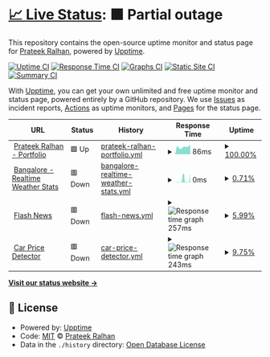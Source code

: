 # [📈 Live Status](https://prateekralhan.github.io/status): <!--live status--> **🟧 Partial outage**

This repository contains the open-source uptime monitor and status page for [Prateek Ralhan](https://prateekralhan.github.io), powered by [Upptime](https://github.com/upptime/upptime).

[![Uptime CI](https://github.com/prateekralhan/status/workflows/Uptime%20CI/badge.svg)](https://github.com/prateekralhan/status/actions?query=workflow%3A%22Uptime+CI%22)
[![Response Time CI](https://github.com/prateekralhan/status/workflows/Response%20Time%20CI/badge.svg)](https://github.com/prateekralhan/status/actions?query=workflow%3A%22Response+Time+CI%22)
[![Graphs CI](https://github.com/prateekralhan/status/workflows/Graphs%20CI/badge.svg)](https://github.com/prateekralhan/status/actions?query=workflow%3A%22Graphs+CI%22)
[![Static Site CI](https://github.com/prateekralhan/status/workflows/Static%20Site%20CI/badge.svg)](https://github.com/prateekralhan/status/actions?query=workflow%3A%22Static+Site+CI%22)
[![Summary CI](https://github.com/prateekralhan/status/workflows/Summary%20CI/badge.svg)](https://github.com/prateekralhan/status/actions?query=workflow%3A%22Summary+CI%22)

With [Upptime](https://upptime.js.org), you can get your own unlimited and free uptime monitor and status page, powered entirely by a GitHub repository. We use [Issues](https://github.com/prateekralhan/status/issues) as incident reports, [Actions](https://github.com/prateekralhan/status/actions) as uptime monitors, and [Pages](https://prateekralhan.github.io/status) for the status page.

<!--start: status pages-->
<!-- This summary is generated by Upptime (https://github.com/upptime/upptime) -->
<!-- Do not edit this manually, your changes will be overwritten -->
<!-- prettier-ignore -->
| URL | Status | History | Response Time | Uptime |
| --- | ------ | ------- | ------------- | ------ |
| <img alt="" src="https://icons.duckduckgo.com/ip3/prateekralhan.github.io.ico" height="13"> [Prateek Ralhan - Portfolio](https://prateekralhan.github.io/) | 🟩 Up | [prateek-ralhan-portfolio.yml](https://github.com/prateekralhan/website-status/commits/HEAD/history/prateek-ralhan-portfolio.yml) | <details><summary><img alt="Response time graph" src="./graphs/prateek-ralhan-portfolio/response-time-week.png" height="20"> 86ms</summary><br><a href="https://prateekralhan.github.io/status/history/prateek-ralhan-portfolio"><img alt="Response time 86" src="https://img.shields.io/endpoint?url=https%3A%2F%2Fraw.githubusercontent.com%2Fprateekralhan%2Fwebsite-status%2FHEAD%2Fapi%2Fprateek-ralhan-portfolio%2Fresponse-time.json"></a><br><a href="https://prateekralhan.github.io/status/history/prateek-ralhan-portfolio"><img alt="24-hour response time 86" src="https://img.shields.io/endpoint?url=https%3A%2F%2Fraw.githubusercontent.com%2Fprateekralhan%2Fwebsite-status%2FHEAD%2Fapi%2Fprateek-ralhan-portfolio%2Fresponse-time-day.json"></a><br><a href="https://prateekralhan.github.io/status/history/prateek-ralhan-portfolio"><img alt="7-day response time 86" src="https://img.shields.io/endpoint?url=https%3A%2F%2Fraw.githubusercontent.com%2Fprateekralhan%2Fwebsite-status%2FHEAD%2Fapi%2Fprateek-ralhan-portfolio%2Fresponse-time-week.json"></a><br><a href="https://prateekralhan.github.io/status/history/prateek-ralhan-portfolio"><img alt="30-day response time 86" src="https://img.shields.io/endpoint?url=https%3A%2F%2Fraw.githubusercontent.com%2Fprateekralhan%2Fwebsite-status%2FHEAD%2Fapi%2Fprateek-ralhan-portfolio%2Fresponse-time-month.json"></a><br><a href="https://prateekralhan.github.io/status/history/prateek-ralhan-portfolio"><img alt="1-year response time 86" src="https://img.shields.io/endpoint?url=https%3A%2F%2Fraw.githubusercontent.com%2Fprateekralhan%2Fwebsite-status%2FHEAD%2Fapi%2Fprateek-ralhan-portfolio%2Fresponse-time-year.json"></a></details> | <details><summary><a href="https://prateekralhan.github.io/status/history/prateek-ralhan-portfolio">100.00%</a></summary><a href="https://prateekralhan.github.io/status/history/prateek-ralhan-portfolio"><img alt="All-time uptime 100.00%" src="https://img.shields.io/endpoint?url=https%3A%2F%2Fraw.githubusercontent.com%2Fprateekralhan%2Fwebsite-status%2FHEAD%2Fapi%2Fprateek-ralhan-portfolio%2Fuptime.json"></a><br><a href="https://prateekralhan.github.io/status/history/prateek-ralhan-portfolio"><img alt="24-hour uptime 100.00%" src="https://img.shields.io/endpoint?url=https%3A%2F%2Fraw.githubusercontent.com%2Fprateekralhan%2Fwebsite-status%2FHEAD%2Fapi%2Fprateek-ralhan-portfolio%2Fuptime-day.json"></a><br><a href="https://prateekralhan.github.io/status/history/prateek-ralhan-portfolio"><img alt="7-day uptime 100.00%" src="https://img.shields.io/endpoint?url=https%3A%2F%2Fraw.githubusercontent.com%2Fprateekralhan%2Fwebsite-status%2FHEAD%2Fapi%2Fprateek-ralhan-portfolio%2Fuptime-week.json"></a><br><a href="https://prateekralhan.github.io/status/history/prateek-ralhan-portfolio"><img alt="30-day uptime 100.00%" src="https://img.shields.io/endpoint?url=https%3A%2F%2Fraw.githubusercontent.com%2Fprateekralhan%2Fwebsite-status%2FHEAD%2Fapi%2Fprateek-ralhan-portfolio%2Fuptime-month.json"></a><br><a href="https://prateekralhan.github.io/status/history/prateek-ralhan-portfolio"><img alt="1-year uptime 100.00%" src="https://img.shields.io/endpoint?url=https%3A%2F%2Fraw.githubusercontent.com%2Fprateekralhan%2Fwebsite-status%2FHEAD%2Fapi%2Fprateek-ralhan-portfolio%2Fuptime-year.json"></a></details>
| <img alt="" src="https://icons.duckduckgo.com/ip3/bangalore-weather-stats.streamlit.app.ico" height="13"> [Bangalore - Realtime Weather Stats](https://bangalore-weather-stats.streamlit.app/) | 🟥 Down | [bangalore-realtime-weather-stats.yml](https://github.com/prateekralhan/website-status/commits/HEAD/history/bangalore-realtime-weather-stats.yml) | <details><summary><img alt="Response time graph" src="./graphs/bangalore-realtime-weather-stats/response-time-week.png" height="20"> 0ms</summary><br><a href="https://prateekralhan.github.io/status/history/bangalore-realtime-weather-stats"><img alt="Response time 0" src="https://img.shields.io/endpoint?url=https%3A%2F%2Fraw.githubusercontent.com%2Fprateekralhan%2Fwebsite-status%2FHEAD%2Fapi%2Fbangalore-realtime-weather-stats%2Fresponse-time.json"></a><br><a href="https://prateekralhan.github.io/status/history/bangalore-realtime-weather-stats"><img alt="24-hour response time 0" src="https://img.shields.io/endpoint?url=https%3A%2F%2Fraw.githubusercontent.com%2Fprateekralhan%2Fwebsite-status%2FHEAD%2Fapi%2Fbangalore-realtime-weather-stats%2Fresponse-time-day.json"></a><br><a href="https://prateekralhan.github.io/status/history/bangalore-realtime-weather-stats"><img alt="7-day response time 0" src="https://img.shields.io/endpoint?url=https%3A%2F%2Fraw.githubusercontent.com%2Fprateekralhan%2Fwebsite-status%2FHEAD%2Fapi%2Fbangalore-realtime-weather-stats%2Fresponse-time-week.json"></a><br><a href="https://prateekralhan.github.io/status/history/bangalore-realtime-weather-stats"><img alt="30-day response time 0" src="https://img.shields.io/endpoint?url=https%3A%2F%2Fraw.githubusercontent.com%2Fprateekralhan%2Fwebsite-status%2FHEAD%2Fapi%2Fbangalore-realtime-weather-stats%2Fresponse-time-month.json"></a><br><a href="https://prateekralhan.github.io/status/history/bangalore-realtime-weather-stats"><img alt="1-year response time 0" src="https://img.shields.io/endpoint?url=https%3A%2F%2Fraw.githubusercontent.com%2Fprateekralhan%2Fwebsite-status%2FHEAD%2Fapi%2Fbangalore-realtime-weather-stats%2Fresponse-time-year.json"></a></details> | <details><summary><a href="https://prateekralhan.github.io/status/history/bangalore-realtime-weather-stats">0.71%</a></summary><a href="https://prateekralhan.github.io/status/history/bangalore-realtime-weather-stats"><img alt="All-time uptime 0.71%" src="https://img.shields.io/endpoint?url=https%3A%2F%2Fraw.githubusercontent.com%2Fprateekralhan%2Fwebsite-status%2FHEAD%2Fapi%2Fbangalore-realtime-weather-stats%2Fuptime.json"></a><br><a href="https://prateekralhan.github.io/status/history/bangalore-realtime-weather-stats"><img alt="24-hour uptime 0.71%" src="https://img.shields.io/endpoint?url=https%3A%2F%2Fraw.githubusercontent.com%2Fprateekralhan%2Fwebsite-status%2FHEAD%2Fapi%2Fbangalore-realtime-weather-stats%2Fuptime-day.json"></a><br><a href="https://prateekralhan.github.io/status/history/bangalore-realtime-weather-stats"><img alt="7-day uptime 0.71%" src="https://img.shields.io/endpoint?url=https%3A%2F%2Fraw.githubusercontent.com%2Fprateekralhan%2Fwebsite-status%2FHEAD%2Fapi%2Fbangalore-realtime-weather-stats%2Fuptime-week.json"></a><br><a href="https://prateekralhan.github.io/status/history/bangalore-realtime-weather-stats"><img alt="30-day uptime 0.71%" src="https://img.shields.io/endpoint?url=https%3A%2F%2Fraw.githubusercontent.com%2Fprateekralhan%2Fwebsite-status%2FHEAD%2Fapi%2Fbangalore-realtime-weather-stats%2Fuptime-month.json"></a><br><a href="https://prateekralhan.github.io/status/history/bangalore-realtime-weather-stats"><img alt="1-year uptime 0.71%" src="https://img.shields.io/endpoint?url=https%3A%2F%2Fraw.githubusercontent.com%2Fprateekralhan%2Fwebsite-status%2FHEAD%2Fapi%2Fbangalore-realtime-weather-stats%2Fuptime-year.json"></a></details>
| <img alt="" src="https://icons.duckduckgo.com/ip3/flash-news-python.herokuapp.com.ico" height="13"> [Flash News](https://flash-news-python.herokuapp.com/) | 🟥 Down | [flash-news.yml](https://github.com/prateekralhan/website-status/commits/HEAD/history/flash-news.yml) | <details><summary><img alt="Response time graph" src="./graphs/flash-news/response-time-week.png" height="20"> 257ms</summary><br><a href="https://prateekralhan.github.io/status/history/flash-news"><img alt="Response time 257" src="https://img.shields.io/endpoint?url=https%3A%2F%2Fraw.githubusercontent.com%2Fprateekralhan%2Fwebsite-status%2FHEAD%2Fapi%2Fflash-news%2Fresponse-time.json"></a><br><a href="https://prateekralhan.github.io/status/history/flash-news"><img alt="24-hour response time 257" src="https://img.shields.io/endpoint?url=https%3A%2F%2Fraw.githubusercontent.com%2Fprateekralhan%2Fwebsite-status%2FHEAD%2Fapi%2Fflash-news%2Fresponse-time-day.json"></a><br><a href="https://prateekralhan.github.io/status/history/flash-news"><img alt="7-day response time 257" src="https://img.shields.io/endpoint?url=https%3A%2F%2Fraw.githubusercontent.com%2Fprateekralhan%2Fwebsite-status%2FHEAD%2Fapi%2Fflash-news%2Fresponse-time-week.json"></a><br><a href="https://prateekralhan.github.io/status/history/flash-news"><img alt="30-day response time 257" src="https://img.shields.io/endpoint?url=https%3A%2F%2Fraw.githubusercontent.com%2Fprateekralhan%2Fwebsite-status%2FHEAD%2Fapi%2Fflash-news%2Fresponse-time-month.json"></a><br><a href="https://prateekralhan.github.io/status/history/flash-news"><img alt="1-year response time 257" src="https://img.shields.io/endpoint?url=https%3A%2F%2Fraw.githubusercontent.com%2Fprateekralhan%2Fwebsite-status%2FHEAD%2Fapi%2Fflash-news%2Fresponse-time-year.json"></a></details> | <details><summary><a href="https://prateekralhan.github.io/status/history/flash-news">5.99%</a></summary><a href="https://prateekralhan.github.io/status/history/flash-news"><img alt="All-time uptime 5.99%" src="https://img.shields.io/endpoint?url=https%3A%2F%2Fraw.githubusercontent.com%2Fprateekralhan%2Fwebsite-status%2FHEAD%2Fapi%2Fflash-news%2Fuptime.json"></a><br><a href="https://prateekralhan.github.io/status/history/flash-news"><img alt="24-hour uptime 5.99%" src="https://img.shields.io/endpoint?url=https%3A%2F%2Fraw.githubusercontent.com%2Fprateekralhan%2Fwebsite-status%2FHEAD%2Fapi%2Fflash-news%2Fuptime-day.json"></a><br><a href="https://prateekralhan.github.io/status/history/flash-news"><img alt="7-day uptime 5.99%" src="https://img.shields.io/endpoint?url=https%3A%2F%2Fraw.githubusercontent.com%2Fprateekralhan%2Fwebsite-status%2FHEAD%2Fapi%2Fflash-news%2Fuptime-week.json"></a><br><a href="https://prateekralhan.github.io/status/history/flash-news"><img alt="30-day uptime 5.99%" src="https://img.shields.io/endpoint?url=https%3A%2F%2Fraw.githubusercontent.com%2Fprateekralhan%2Fwebsite-status%2FHEAD%2Fapi%2Fflash-news%2Fuptime-month.json"></a><br><a href="https://prateekralhan.github.io/status/history/flash-news"><img alt="1-year uptime 5.99%" src="https://img.shields.io/endpoint?url=https%3A%2F%2Fraw.githubusercontent.com%2Fprateekralhan%2Fwebsite-status%2FHEAD%2Fapi%2Fflash-news%2Fuptime-year.json"></a></details>
| <img alt="" src="https://icons.duckduckgo.com/ip3/car-price-predict-app.herokuapp.com.ico" height="13"> [Car Price Detector](https://car-price-predict-app.herokuapp.com/) | 🟥 Down | [car-price-detector.yml](https://github.com/prateekralhan/website-status/commits/HEAD/history/car-price-detector.yml) | <details><summary><img alt="Response time graph" src="./graphs/car-price-detector/response-time-week.png" height="20"> 243ms</summary><br><a href="https://prateekralhan.github.io/status/history/car-price-detector"><img alt="Response time 243" src="https://img.shields.io/endpoint?url=https%3A%2F%2Fraw.githubusercontent.com%2Fprateekralhan%2Fwebsite-status%2FHEAD%2Fapi%2Fcar-price-detector%2Fresponse-time.json"></a><br><a href="https://prateekralhan.github.io/status/history/car-price-detector"><img alt="24-hour response time 243" src="https://img.shields.io/endpoint?url=https%3A%2F%2Fraw.githubusercontent.com%2Fprateekralhan%2Fwebsite-status%2FHEAD%2Fapi%2Fcar-price-detector%2Fresponse-time-day.json"></a><br><a href="https://prateekralhan.github.io/status/history/car-price-detector"><img alt="7-day response time 243" src="https://img.shields.io/endpoint?url=https%3A%2F%2Fraw.githubusercontent.com%2Fprateekralhan%2Fwebsite-status%2FHEAD%2Fapi%2Fcar-price-detector%2Fresponse-time-week.json"></a><br><a href="https://prateekralhan.github.io/status/history/car-price-detector"><img alt="30-day response time 243" src="https://img.shields.io/endpoint?url=https%3A%2F%2Fraw.githubusercontent.com%2Fprateekralhan%2Fwebsite-status%2FHEAD%2Fapi%2Fcar-price-detector%2Fresponse-time-month.json"></a><br><a href="https://prateekralhan.github.io/status/history/car-price-detector"><img alt="1-year response time 243" src="https://img.shields.io/endpoint?url=https%3A%2F%2Fraw.githubusercontent.com%2Fprateekralhan%2Fwebsite-status%2FHEAD%2Fapi%2Fcar-price-detector%2Fresponse-time-year.json"></a></details> | <details><summary><a href="https://prateekralhan.github.io/status/history/car-price-detector">9.75%</a></summary><a href="https://prateekralhan.github.io/status/history/car-price-detector"><img alt="All-time uptime 9.75%" src="https://img.shields.io/endpoint?url=https%3A%2F%2Fraw.githubusercontent.com%2Fprateekralhan%2Fwebsite-status%2FHEAD%2Fapi%2Fcar-price-detector%2Fuptime.json"></a><br><a href="https://prateekralhan.github.io/status/history/car-price-detector"><img alt="24-hour uptime 9.75%" src="https://img.shields.io/endpoint?url=https%3A%2F%2Fraw.githubusercontent.com%2Fprateekralhan%2Fwebsite-status%2FHEAD%2Fapi%2Fcar-price-detector%2Fuptime-day.json"></a><br><a href="https://prateekralhan.github.io/status/history/car-price-detector"><img alt="7-day uptime 9.75%" src="https://img.shields.io/endpoint?url=https%3A%2F%2Fraw.githubusercontent.com%2Fprateekralhan%2Fwebsite-status%2FHEAD%2Fapi%2Fcar-price-detector%2Fuptime-week.json"></a><br><a href="https://prateekralhan.github.io/status/history/car-price-detector"><img alt="30-day uptime 9.75%" src="https://img.shields.io/endpoint?url=https%3A%2F%2Fraw.githubusercontent.com%2Fprateekralhan%2Fwebsite-status%2FHEAD%2Fapi%2Fcar-price-detector%2Fuptime-month.json"></a><br><a href="https://prateekralhan.github.io/status/history/car-price-detector"><img alt="1-year uptime 9.75%" src="https://img.shields.io/endpoint?url=https%3A%2F%2Fraw.githubusercontent.com%2Fprateekralhan%2Fwebsite-status%2FHEAD%2Fapi%2Fcar-price-detector%2Fuptime-year.json"></a></details>

<!--end: status pages-->

[**Visit our status website →**](https://prateekralhan.github.io/status)

## 📄 License

- Powered by: [Upptime](https://github.com/upptime/upptime)
- Code: [MIT](./LICENSE) © [Prateek Ralhan](https://prateekralhan.github.io/)
- Data in the `./history` directory: [Open Database License](https://opendatacommons.org/licenses/odbl/1-0/)
